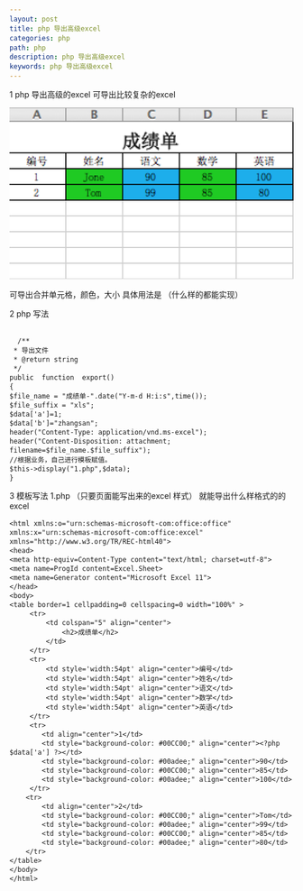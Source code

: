 ```yaml
---
layout: post
title: php 导出高级excel
categories: php
path: php
description: php 导出高级excel
keywords: php 导出高级excel
---
```



1 php 导出高级的excel 可导出比较复杂的excel

![aa1](/images/posts/php/excelsuper.png)

   可导出合并单元格，颜色，大小 具体用法是 （什么样的都能实现）

2  php 写法
<pre><code>    
  /**
 * 导出文件
 * @return string
 */
public  function  export()
{
$file_name = "成绩单-".date("Y-m-d H:i:s",time());
$file_suffix = "xls";
$data['a']=1;
$data['b']="zhangsan";
header("Content-Type: application/vnd.ms-excel");
header("Content-Disposition: attachment; filename=$file_name.$file_suffix");
//根据业务，自己进行模板赋值。
$this->display("1.php",$data);
}
</code></pre>

3  模板写法 1.php  （只要页面能写出来的excel 样式） 就能导出什么样格式的的excel
	
	<html xmlns:o="urn:schemas-microsoft-com:office:office"
	xmlns:x="urn:schemas-microsoft-com:office:excel"
	xmlns="http://www.w3.org/TR/REC-html40">
	<head>
	<meta http-equiv=Content-Type content="text/html; charset=utf-8">
	<meta name=ProgId content=Excel.Sheet>
	<meta name=Generator content="Microsoft Excel 11">
	</head>
	<body>
	<table border=1 cellpadding=0 cellspacing=0 width="100%" >
	     <tr>
	         <td colspan="5" align="center">
	             <h2>成绩单</h2>
	         </td>
	     </tr>
	     <tr>
	         <td style='width:54pt' align="center">编号</td>
	         <td style='width:54pt' align="center">姓名</td>
	         <td style='width:54pt' align="center">语文</td>
	         <td style='width:54pt' align="center">数学</td>
	         <td style='width:54pt' align="center">英语</td>
	     </tr>
	     <tr>
	        <td align="center">1</td>
	        <td style="background-color: #00CC00;" align="center"><?php $data['a'] ?></td>
	        <td style="background-color: #00adee;" align="center">90</td>
	        <td style="background-color: #00CC00;" align="center">85</td>
	        <td style="background-color: #00adee;" align="center">100</td>
	     </tr>
	    <tr>
	        <td align="center">2</td>
	        <td style="background-color: #00CC00;" align="center">Tom</td>
	        <td style="background-color: #00adee;" align="center">99</td>
	        <td style="background-color: #00CC00;" align="center">85</td>
	        <td style="background-color: #00adee;" align="center">80</td>
	    </tr>
	</table>
	</body>
	</html>







